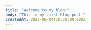```yaml
---
title: "Welcome to my blog!"
body: "This is my first blog post."
createdAt: 2023-06-04T10:00:00.000Z
---
```

